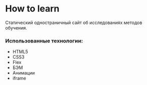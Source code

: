 # How to learn

Статический одностраничный сайт об исследованиях методов обучения. 

### Использованные технологии:

* HTML5
* CSS3
* Flex
* БЭМ 
* Анимации
* iframe
